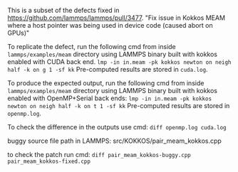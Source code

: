 This is a subset of the defects fixed in https://github.com/lammps/lammps/pull/3477.
"Fix issue in Kokkos MEAM where a host pointer was being used in device code (caused abort on GPUs)"

To replicate the defect, run the following cmd from inside `lammps/examples/meam` directory using LAMMPS binary built with kokkos enabled with CUDA back end. 
`lmp -in in.meam -pk kokkos newton on neigh half -k on g 1 -sf kk`
Pre-computed results are stored in `cuda.log`.  

To produce the expected output, run the following cmd from inside `lammps/examples/meam` directory using LAMMPS binary built with kokkos enabled with OpenMP+Serial back ends:
`lmp -in in.meam -pk kokkos newton on neigh half -k on t 1 -sf kk`
Pre-computed results are stored in `openmp.log`.  

To check the difference in the outputs use cmd:
`diff openmp.log cuda.log`

buggy source file path in LAMMPS:
src/KOKKOS/pair_meam_kokkos.cpp

to check the patch run cmd:
`diff pair_meam_kokkos-buggy.cpp pair_meam_kokkos-fixed.cpp`

